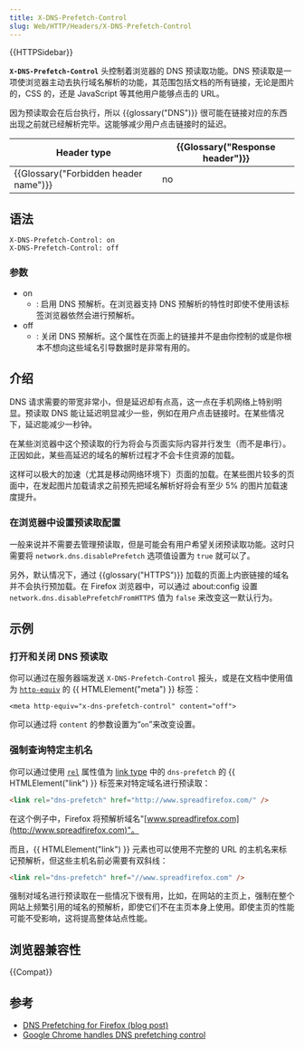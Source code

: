 ```yaml
---
title: X-DNS-Prefetch-Control
slug: Web/HTTP/Headers/X-DNS-Prefetch-Control
---
```


{{HTTPSidebar}}

**`X-DNS-Prefetch-Control`** 头控制着浏览器的 DNS 预读取功能。DNS 预读取是一项使浏览器主动去执行域名解析的功能，其范围包括文档的所有链接，无论是图片的，CSS 的，还是 JavaScript 等其他用户能够点击的 URL。

因为预读取会在后台执行，所以 {{glossary("DNS")}} 很可能在链接对应的东西出现之前就已经解析完毕。这能够减少用户点击链接时的延迟。

| Header type                           | {{Glossary("Response header")}} |
| ------------------------------------- | ------------------------------- |
| {{Glossary("Forbidden header name")}} | no                              |

## 语法

```plain
X-DNS-Prefetch-Control: on
X-DNS-Prefetch-Control: off
```

### 参数

- on
  - : 启用 DNS 预解析。在浏览器支持 DNS 预解析的特性时即使不使用该标签浏览器依然会进行预解析。
- off
  - : 关闭 DNS 预解析。这个属性在页面上的链接并不是由你控制的或是你根本不想向这些域名引导数据时是非常有用的。

## 介绍

DNS 请求需要的带宽非常小，但是延迟却有点高，这一点在手机网络上特别明显。预读取 DNS 能让延迟明显减少一些，例如在用户点击链接时。在某些情况下，延迟能减少一秒钟。

在某些浏览器中这个预读取的行为将会与页面实际内容并行发生（而不是串行）。正因如此，某些高延迟的域名的解析过程才不会卡住资源的加载。

这样可以极大的加速（尤其是移动网络环境下）页面的加载。在某些图片较多的页面中，在发起图片加载请求之前预先把域名解析好将会有至少 5% 的图片加载速度提升。

### 在浏览器中设置预读取配置

一般来说并不需要去管理预读取，但是可能会有用户希望关闭预读取功能。这时只需要将 `network.dns.disablePrefetch` 选项值设置为 `true` 就可以了。

另外，默认情况下，通过 {{glossary("HTTPS")}} 加载的页面上内嵌链接的域名并不会执行预加载。在 Firefox 浏览器中，可以通过 about:config 设置 `network.dns.disablePrefetchFromHTTPS` 值为 `false` 来改变这一默认行为。

## 示例

### 打开和关闭 DNS 预读取

你可以通过在服务器端发送 `X-DNS-Prefetch-Control` 报头，或是在文档中使用值为 [`http-equiv`](/zh-CN/docs/Web/HTML/Global_attributes#http-equiv) 的 {{ HTMLElement("meta") }} 标签：

```plain
<meta http-equiv="x-dns-prefetch-control" content="off">
```

你可以通过将 `content` 的参数设置为“`on`”来改变设置。

### 强制查询特定主机名

你可以通过使用 [`rel`](/zh-CN/docs/Web/HTML/Element/link#rel) 属性值为 [link type](/zh-CN/docs/Web/HTML/Link_types) 中的 `dns-prefetch` 的 {{ HTMLElement("link") }} 标签来对特定域名进行预读取：

```html
<link rel="dns-prefetch" href="http://www.spreadfirefox.com/" />
```

在这个例子中，Firefox 将预解析域名"[www.spreadfirefox.com](http://www.spreadfirefox.com)"。

而且，{{ HTMLElement("link") }} 元素也可以使用不完整的 URL 的主机名来标记预解析，但这些主机名前必需要有双斜线：

```html
<link rel="dns-prefetch" href="//www.spreadfirefox.com" />
```

强制对域名进行预读取在一些情况下很有用，比如，在网站的主页上，强制在整个网站上频繁引用的域名的预解析，即使它们不在主页本身上使用。即使主页的性能可能不受影响，这将提高整体站点性能。

## 浏览器兼容性

{{Compat}}

## 参考

- [DNS Prefetching for Firefox (blog post)](http://bitsup.blogspot.com/2008/11/dns-prefetching-for-firefox.html)
- [Google Chrome handles DNS prefetching control](http://dev.chromium.org/developers/design-documents/dns-prefetching)
